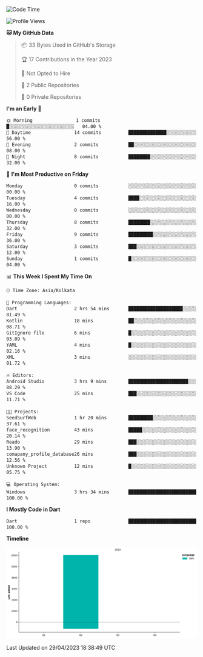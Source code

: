 <!--START_SECTION:waka-->
![Code Time](http://img.shields.io/badge/Code%20Time-4%20hrs%2014%20mins-blue)

![Profile Views](http://img.shields.io/badge/Profile%20Views-0-blue)

**🐱 My GitHub Data** 

> 📦 33 Bytes Used in GitHub's Storage 
 > 
> 🏆 17 Contributions in the Year 2023
 > 
> 🚫 Not Opted to Hire
 > 
> 📜 2 Public Repositories 
 > 
> 🔑 0 Private Repositories 
 > 
**I'm an Early 🐤** 

```text
🌞 Morning                1 commits           █░░░░░░░░░░░░░░░░░░░░░░░░   04.00 % 
🌆 Daytime                14 commits          ██████████████░░░░░░░░░░░   56.00 % 
🌃 Evening                2 commits           ██░░░░░░░░░░░░░░░░░░░░░░░   08.00 % 
🌙 Night                  8 commits           ████████░░░░░░░░░░░░░░░░░   32.00 % 
```
📅 **I'm Most Productive on Friday** 

```text
Monday                   0 commits           ░░░░░░░░░░░░░░░░░░░░░░░░░   00.00 % 
Tuesday                  4 commits           ████░░░░░░░░░░░░░░░░░░░░░   16.00 % 
Wednesday                0 commits           ░░░░░░░░░░░░░░░░░░░░░░░░░   00.00 % 
Thursday                 8 commits           ████████░░░░░░░░░░░░░░░░░   32.00 % 
Friday                   9 commits           █████████░░░░░░░░░░░░░░░░   36.00 % 
Saturday                 3 commits           ███░░░░░░░░░░░░░░░░░░░░░░   12.00 % 
Sunday                   1 commits           █░░░░░░░░░░░░░░░░░░░░░░░░   04.00 % 
```


📊 **This Week I Spent My Time On** 

```text
🕑︎ Time Zone: Asia/Kolkata

💬 Programming Languages: 
Dart                     2 hrs 54 mins       ████████████████████░░░░░   81.49 % 
Kotlin                   18 mins             ██░░░░░░░░░░░░░░░░░░░░░░░   08.71 % 
GitIgnore file           6 mins              █░░░░░░░░░░░░░░░░░░░░░░░░   03.09 % 
YAML                     4 mins              █░░░░░░░░░░░░░░░░░░░░░░░░   02.16 % 
XML                      3 mins              ░░░░░░░░░░░░░░░░░░░░░░░░░   01.72 % 

🔥 Editors: 
Android Studio           3 hrs 9 mins        ██████████████████████░░░   88.29 % 
VS Code                  25 mins             ███░░░░░░░░░░░░░░░░░░░░░░   11.71 % 

🐱‍💻 Projects: 
SeedSurfWeb              1 hr 20 mins        █████████░░░░░░░░░░░░░░░░   37.61 % 
face_recognition         43 mins             █████░░░░░░░░░░░░░░░░░░░░   20.14 % 
Reado                    29 mins             ███░░░░░░░░░░░░░░░░░░░░░░   13.90 % 
comapany_profile_database26 mins             ███░░░░░░░░░░░░░░░░░░░░░░   12.56 % 
Unknown Project          12 mins             █░░░░░░░░░░░░░░░░░░░░░░░░   05.75 % 

💻 Operating System: 
Windows                  3 hrs 34 mins       █████████████████████████   100.00 % 
```

**I Mostly Code in Dart** 

```text
Dart                     1 repo              █████████████████████████   100.00 % 
```



**Timeline**

![Lines of Code chart](https://raw.githubusercontent.com/sairam030/sairam030/main/assets/bar_graph.png)


 Last Updated on 29/04/2023 18:38:49 UTC
<!--END_SECTION:waka-->
